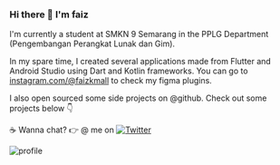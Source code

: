 ### Hi there 👋  I'm faiz

I'm currently a student at SMKN 9 Semarang in the PPLG Department (Pengembangan Perangkat Lunak dan Gim).

In my spare time, I created several applications made from Flutter and Android Studio using Dart and Kotlin frameworks. You can go to [instagram.com/@faizkmall](https://instagram.com/faizkmall) to check my figma plugins.

I also open sourced some side projects on @github. Check out some projects below 👇

☕ Wanna chat? 👉 @ me on [![Twitter](https://img.shields.io/twitter/follow/Faiz_Akmal_?label=Follow&style=social)](https://twitter.com/Faiz_Akmal_)

![profile](https://pixel-profile.vercel.app/api/github-stats?username=faizakmal08&screen_effect=true)

